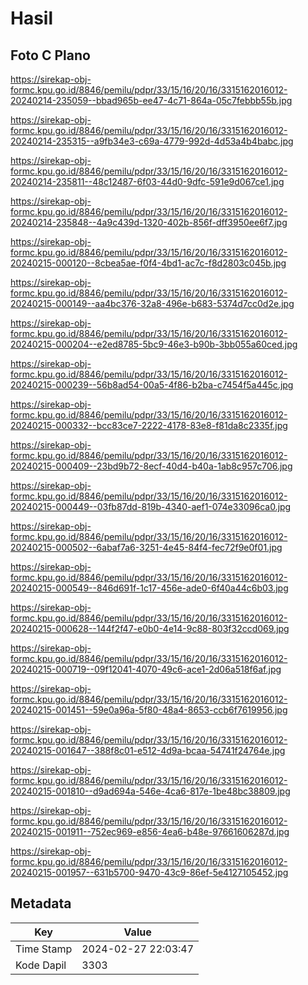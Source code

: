 # Hasil

## Foto C Plano

https://sirekap-obj-formc.kpu.go.id/8846/pemilu/pdpr/33/15/16/20/16/3315162016012-20240214-235059--bbad965b-ee47-4c71-864a-05c7febbb55b.jpg

https://sirekap-obj-formc.kpu.go.id/8846/pemilu/pdpr/33/15/16/20/16/3315162016012-20240214-235315--a9fb34e3-c69a-4779-992d-4d53a4b4babc.jpg

https://sirekap-obj-formc.kpu.go.id/8846/pemilu/pdpr/33/15/16/20/16/3315162016012-20240214-235811--48c12487-6f03-44d0-9dfc-591e9d067ce1.jpg

https://sirekap-obj-formc.kpu.go.id/8846/pemilu/pdpr/33/15/16/20/16/3315162016012-20240214-235848--4a9c439d-1320-402b-856f-dff3950ee6f7.jpg

https://sirekap-obj-formc.kpu.go.id/8846/pemilu/pdpr/33/15/16/20/16/3315162016012-20240215-000120--8cbea5ae-f0f4-4bd1-ac7c-f8d2803c045b.jpg

https://sirekap-obj-formc.kpu.go.id/8846/pemilu/pdpr/33/15/16/20/16/3315162016012-20240215-000149--aa4bc376-32a8-496e-b683-5374d7cc0d2e.jpg

https://sirekap-obj-formc.kpu.go.id/8846/pemilu/pdpr/33/15/16/20/16/3315162016012-20240215-000204--e2ed8785-5bc9-46e3-b90b-3bb055a60ced.jpg

https://sirekap-obj-formc.kpu.go.id/8846/pemilu/pdpr/33/15/16/20/16/3315162016012-20240215-000239--56b8ad54-00a5-4f86-b2ba-c7454f5a445c.jpg

https://sirekap-obj-formc.kpu.go.id/8846/pemilu/pdpr/33/15/16/20/16/3315162016012-20240215-000332--bcc83ce7-2222-4178-83e8-f81da8c2335f.jpg

https://sirekap-obj-formc.kpu.go.id/8846/pemilu/pdpr/33/15/16/20/16/3315162016012-20240215-000409--23bd9b72-8ecf-40d4-b40a-1ab8c957c706.jpg

https://sirekap-obj-formc.kpu.go.id/8846/pemilu/pdpr/33/15/16/20/16/3315162016012-20240215-000449--03fb87dd-819b-4340-aef1-074e33096ca0.jpg

https://sirekap-obj-formc.kpu.go.id/8846/pemilu/pdpr/33/15/16/20/16/3315162016012-20240215-000502--6abaf7a6-3251-4e45-84f4-fec72f9e0f01.jpg

https://sirekap-obj-formc.kpu.go.id/8846/pemilu/pdpr/33/15/16/20/16/3315162016012-20240215-000549--846d691f-1c17-456e-ade0-6f40a44c6b03.jpg

https://sirekap-obj-formc.kpu.go.id/8846/pemilu/pdpr/33/15/16/20/16/3315162016012-20240215-000628--144f2f47-e0b0-4e14-9c88-803f32ccd069.jpg

https://sirekap-obj-formc.kpu.go.id/8846/pemilu/pdpr/33/15/16/20/16/3315162016012-20240215-000719--09f12041-4070-49c6-ace1-2d06a518f6af.jpg

https://sirekap-obj-formc.kpu.go.id/8846/pemilu/pdpr/33/15/16/20/16/3315162016012-20240215-001451--59e0a96a-5f80-48a4-8653-ccb6f7619956.jpg

https://sirekap-obj-formc.kpu.go.id/8846/pemilu/pdpr/33/15/16/20/16/3315162016012-20240215-001647--388f8c01-e512-4d9a-bcaa-54741f24764e.jpg

https://sirekap-obj-formc.kpu.go.id/8846/pemilu/pdpr/33/15/16/20/16/3315162016012-20240215-001810--d9ad694a-546e-4ca6-817e-1be48bc38809.jpg

https://sirekap-obj-formc.kpu.go.id/8846/pemilu/pdpr/33/15/16/20/16/3315162016012-20240215-001911--752ec969-e856-4ea6-b48e-97661606287d.jpg

https://sirekap-obj-formc.kpu.go.id/8846/pemilu/pdpr/33/15/16/20/16/3315162016012-20240215-001957--631b5700-9470-43c9-86ef-5e4127105452.jpg


## Metadata

| Key        | Value               |
| ---------- | ------------------- |
| Time Stamp | 2024-02-27 22:03:47 |
| Kode Dapil | 3303                |



